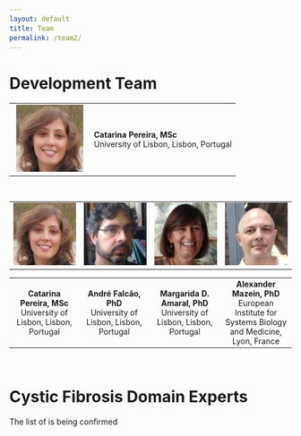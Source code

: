 ```yaml
---
layout: default
title: Team
permalink: /team2/
---
```


# Development Team

<table>
    <tr>
      <td style="width: 130px;" align="center"><img src="/images/team/CatarinaPereira.jpg" width="120"/></td>
      <td><strong>Catarina Pereira, MSc</strong><br />University of Lisbon, Lisbon, Portugal</td>
    </tr>
</table>

<br />

<table>
    <tr>
      <td style="width: 220px;" align="center"><img src="/images/team/CatarinaPereira.jpg" width="120"/></td>
      <td style="width: 220px;" align="center"><img src="/images/team/AndreFalcao.jpg" width="120"/></td>
      <td style="width: 220px;" align="center"><img src="/images/team/MargaridaDAmaral.jpg" width="120"/></td>
      <td style="width: 220px;" align="center"><img src="/images/team/AlexanderMazein.jpg" width="120"/></td>
    </tr>
</table>
<table>
    <tr>
      <td style="width: 220px;" align="center"><strong>Catarina Pereira, MSc</strong><br />University of Lisbon, Lisbon, Portugal</td>
      <td style="width: 220px;" align="center"><strong>André Falcão, PhD</strong><br />University of Lisbon, Lisbon, Portugal</td>
      <td style="width: 220px;" align="center"><strong>Margarida D. Amaral, PhD</strong><br />University of Lisbon, Lisbon, Portugal</td>
      <td style="width: 220px;" align="center"><strong>Alexander Mazein, PhD</strong><br />European Institute for Systems Biology and Medicine, Lyon, France</td>
    </tr>
</table>

<br />

# Cystic Fibrosis Domain Experts

The list of is being confirmed



